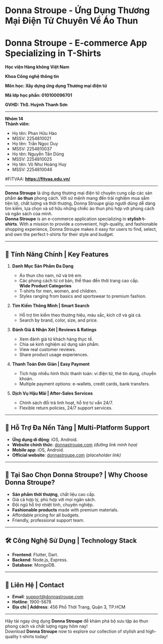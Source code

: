 # Donna Stroupe - Ứng Dụng Thương Mại Điện Tử Chuyên Về Áo Thun  
# Donna Stroupe - E-commerce App Specializing in T-Shirts  


**Học viện Hàng không Việt Nam** 

**Khoa Công nghệ thông tin** 

**Môn học: Xây dựng ứng dụng Thương mại điện tử**

**Mã lớp học phần: 010100096701**

**GVHD: ThS. Huỳnh Thanh Sơn**
****
**Nhóm 14**  
**Thành viên:** 
- Họ tên: Phan Hữu Hào
- MSSV: 2254810021
- Họ tên: Trần Ngọc Duy
- MSSV: 2254810037
- Họ tên: Nguyễn Tấn Dũng
- MSSV: 2254810025
- Họ tên: Võ Như Hoàng Huy
- MSSV: 2254810046

#FITVAA:
**https://fitvaa.edu.vn/**
****

**Donna Stroupe** là ứng dụng thương mại điện tử chuyên cung cấp các sản phẩm **áo thun** phong cách. Với sứ mệnh mang đến trải nghiệm mua sắm tiện lợi, chất lượng và thời thượng, Donna Stroupe giúp người dùng dễ dàng tìm kiếm, lựa chọn và sở hữu những chiếc áo thun phù hợp với phong cách và ngân sách của mình.  
**Donna Stroupe** is an e-commerce application specializing in **stylish t-shirts**. With a mission to provide a convenient, high-quality, and fashionable shopping experience, Donna Stroupe makes it easy for users to find, select, and own the perfect t-shirts for their style and budget.  

---

## 🚀 Tính Năng Chính | Key Features  

1. **Danh Mục Sản Phẩm Đa Dạng**  
   - Áo thun cho nam, nữ và trẻ em.  
   - Các phong cách từ cơ bản, thể thao đến thời trang cao cấp.  
   **Wide Product Categories**  
   - T-shirts for men, women, and children.  
   - Styles ranging from basics and sportswear to premium fashion.  

2. **Tìm Kiếm Thông Minh | Smart Search**  
   - Hỗ trợ tìm kiếm theo thương hiệu, màu sắc, kích cỡ và giá cả.  
   - Search by brand, color, size, and price.  

3. **Đánh Giá & Nhận Xét | Reviews & Ratings**  
   - Xem đánh giá từ khách hàng thực tế.  
   - Chia sẻ kinh nghiệm sử dụng sản phẩm.  
   - View real customer reviews.  
   - Share product usage experiences.  

4. **Thanh Toán Đơn Giản | Easy Payment**  
   - Tích hợp nhiều hình thức thanh toán: ví điện tử, thẻ tín dụng, chuyển khoản.  
   - Multiple payment options: e-wallets, credit cards, bank transfers.  

5. **Dịch Vụ Hậu Mãi | After-Sales Services**  
   - Chính sách đổi trả linh hoạt, hỗ trợ tư vấn 24/7.  
   - Flexible return policies, 24/7 support services.  

---

## 📱 Hỗ Trợ Đa Nền Tảng | Multi-Platform Support  

- **Ứng dụng di động**: iOS, Android.  
- **Website chính thức**: [donnastroupe.com](#) *(đường link minh họa)*  
- **Mobile app**: iOS, Android.  
- **Official website**: [donnastroupe.com](#) *(placeholder link)*  

---

## 🎯 Tại Sao Chọn Donna Stroupe? | Why Choose Donna Stroupe?  

- **Sản phẩm thời thượng**, chất liệu cao cấp.  
- Giá cả hợp lý, phù hợp với mọi ngân sách.  
- Đội ngũ hỗ trợ nhiệt tình, chuyên nghiệp.  
- **Fashionable products** made with premium materials.  
- Affordable pricing for all budgets.  
- Friendly, professional support team.  

---

## 🛠 Công Nghệ Sử Dụng | Technology Stack  

- **Frontend**: Flutter, Dart.  
- **Backend**: Node.js, Express.  
- **Database**: MongoDB.  

---

## 📧 Liên Hệ | Contact  

- **Email**: support@donnastroupe.com  
- **Hotline**: 1900-5678  
- **Địa chỉ | Address**: 456 Phố Thời Trang, Quận 3, TP.HCM  

---

Hãy tải ngay ứng dụng **Donna Stroupe** để khám phá bộ sưu tập áo thun phong cách và chất lượng ngay hôm nay!  
Download **Donna Stroupe** now to explore our collection of stylish and high-quality t-shirts today!  